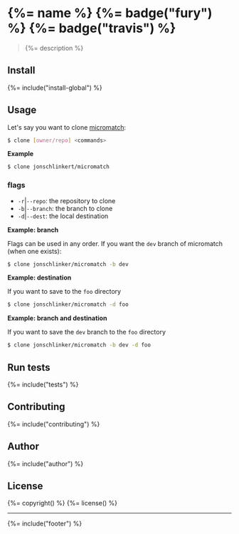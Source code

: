 # {%= name %} {%= badge("fury") %} {%= badge("travis") %}

> {%= description %}

## Install

{%= include("install-global") %}

## Usage

Let's say you want to clone [micromatch](https://github.com/jonschlinker/micromatch):

```sh
$ clone [owner/repo] <commands>
```

**Example**

```sh
$ clone jonschlinkert/micromatch
```

### flags

* `-r`|`--repo`: the repository to clone
* `-b`|`--branch`: the branch to clone
* `-d`|`--dest`: the local destination

**Example: branch**

Flags can be used in any order. If you want the `dev` branch of micromatch (when one exists):

```sh
$ clone jonschlinker/micromatch -b dev
```

**Example: destination**

If you want to save to the `foo` directory

```sh
$ clone jonschlinker/micromatch -d foo
```

**Example: branch and destination**

If you want to save the `dev` branch to the `foo` directory

```sh
$ clone jonschlinker/micromatch -b dev -d foo
```

## Run tests
{%= include("tests") %}

## Contributing
{%= include("contributing") %}

## Author
{%= include("author") %}

## License
{%= copyright() %}
{%= license() %}

***

{%= include("footer") %}
